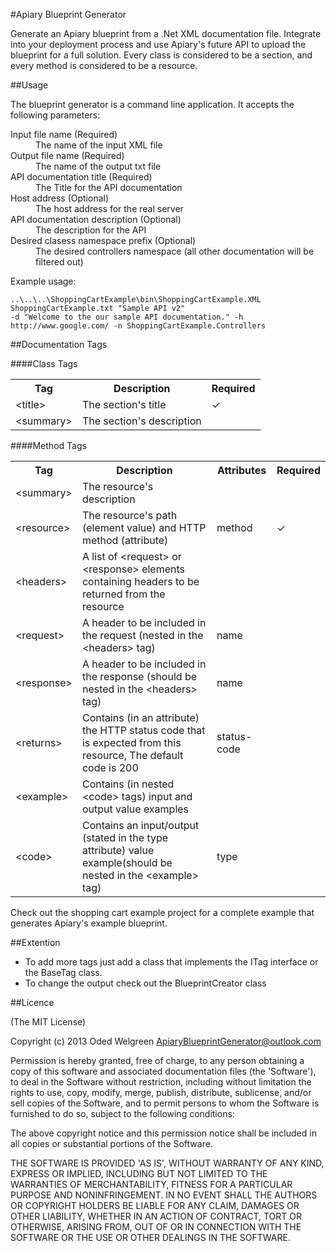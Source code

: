 ﻿#Apiary Blueprint Generator

Generate an Apiary blueprint from a .Net XML documentation file. Integrate into your deployment process and use Apiary's future API to upload the blueprint for a full solution.
Every class is considered to be a section, and every method is considered to be a resource.

##Usage

The blueprint generator is a command line application. It accepts the following parameters:
<dl>
  <dt>Input file name (Required)</dt>
  <dd>The name of the input XML file</dd>
  <dt>Output file name (Required)</dt>
  <dd>The name of the output txt file</dd>
  <dt>API documentation title (Required)</dt>
  <dd>The Title for the API documentation</dd>
  <dt>Host address (Optional)</dt>
  <dd>The host address for the real server</dd>
  <dt>API documentation description (Optional)</dt>
  <dd>The description for the API</dd>
  <dt>Desired clasess namespace prefix (Optional)</dt>
  <dd>The desired controllers namespace (all other documentation will be filtered out)</dd>
</dl>


Example usage:
```
..\..\..\ShoppingCartExample\bin\ShoppingCartExample.XML ShoppingCartExample.txt "Sample API v2" 
-d "Welcome to the our sample API documentation." -h http://www.google.com/ -n ShoppingCartExample.Controllers
```

##Documentation Tags

####Class Tags
<table>
  <tr>
    <th>Tag</th><th>Description</th><th>Required</th>
  </tr>
  <tr>
	<td>&lt;title&gt;</td>
	<td>The section's title</td>
	<td>✓</td>
  </tr>
  <tr>
	<td>&lt;summary&gt;</td>
	<td>The section's description</td>
	<td></td>
  </tr>
</table>

####Method Tags
<table>
  <tr>
    <th>Tag</th><th>Description</th><th>Attributes</th><th>Required</th>
  </tr>
  <tr>
	<td>&lt;summary&gt;</td>
	<td>The resource's description</td>
	<td></td>
	<td></td>
  </tr>
  <tr>
	<td>&lt;resource&gt;</td>
	<td>The resource's path (element value) and HTTP method (attribute)</td>
	<td>method</td>
	<td>✓</td>
  </tr>
  <tr>
	<td>&lt;headers&gt;</td>
	<td>A list of &lt;request&gt; or &lt;response&gt; elements containing headers to be returned from the resource</td>
	<td></td>
	<td></td>
  </tr>
  <tr>
	<td>&lt;request&gt;</td>
	<td>A header to be included in the request (nested in the &lt;headers&gt; tag)</td>
	<td>name</td>
	<td></td>
  </tr>
  <tr>
	<td>&lt;response&gt;</td>
	<td>A header to be included in the response (should be nested in the &lt;headers&gt; tag)</td>
	<td>name</td>
	<td></td>
  </tr>
  <tr>
	<td>&lt;returns&gt;</td>
	<td>Contains (in an attribute) the HTTP status code that is expected from this resource, The default code is 200</td>
	<td>status-code</td>
	<td></td>
  </tr>
  <tr>
	<td>&lt;example&gt;</td>
	<td>Contains (in nested &lt;code&gt; tags) input and output value examples</td>
	<td></td>
	<td></td>
  </tr>
  <tr>
	<td>&lt;code&gt;</td>
	<td>Contains an input/output (stated in the type attribute) value example(should be nested in the &lt;example&gt; tag)</td>
	<td>type</td>
	<td></td>
  </tr>
</table>

Check out the shopping cart example project for a complete example that generates Apiary's example blueprint.

##Extention
* To add more tags just add a class that implements the ITag interface or the BaseTag class.
* To change the output check out the BlueprintCreator class

##Licence

(The MIT License)

Copyright (c) 2013 Oded Welgreen ApiaryBlueprintGenerator@outlook.com

Permission is hereby granted, free of charge, to any person obtaining a copy of this software and associated documentation files (the 'Software'), to deal in the Software without restriction, including without limitation the rights to use, copy, modify, merge, publish, distribute, sublicense, and/or sell copies of the Software, and to permit persons to whom the Software is furnished to do so, subject to the following conditions:

The above copyright notice and this permission notice shall be included in all copies or substantial portions of the Software.

THE SOFTWARE IS PROVIDED 'AS IS', WITHOUT WARRANTY OF ANY KIND, EXPRESS OR IMPLIED, INCLUDING BUT NOT LIMITED TO THE WARRANTIES OF MERCHANTABILITY, FITNESS FOR A PARTICULAR PURPOSE AND NONINFRINGEMENT. IN NO EVENT SHALL THE AUTHORS OR COPYRIGHT HOLDERS BE LIABLE FOR ANY CLAIM, DAMAGES OR OTHER LIABILITY, WHETHER IN AN ACTION OF CONTRACT, TORT OR OTHERWISE, ARISING FROM, OUT OF OR IN CONNECTION WITH THE SOFTWARE OR THE USE OR OTHER DEALINGS IN THE SOFTWARE.